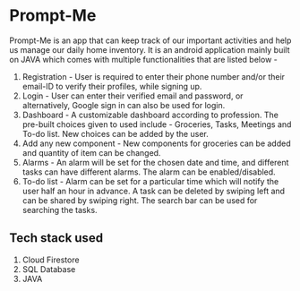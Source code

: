 # Prompt-Me

Prompt-Me is an app that can keep track of our important activities and help us manage our daily home inventory. It is an android application mainly built on JAVA which comes
with multiple functionalities that are listed below - 

1. Registration - User is required to enter their phone number and/or their email-ID to verify their profiles, while signing up. 
2. Login - User can enter their verified email and password, or alternatively, Google sign in can also be used for login.
3. Dashboard - A customizable dashboard according to profession. The pre-built choices given to used include - Groceries, Tasks, Meetings and To-do list. New choices can be added by the user.
4. Add any new component - New components for groceries can be added and quantity of item can be changed. 
5. Alarms - An alarm will be set for the chosen date and time, and different tasks can have different alarms. The alarm can be enabled/disabled. 
6. To-do list - Alarm can be set for a particular time which will notify the user half an hour in advance. A task can be deleted by swiping left and can be shared by swiping right. The search bar can be used for searching the tasks. 

## Tech stack used 

1. Cloud Firestore 
2. SQL Database
3. JAVA 


